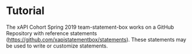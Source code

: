 # Tutorial

The xAPI Cohort Spring 2019 team-statement-box works on a GitHub Repository with reference statements (https://github.com/xapistatementbox/statements). These statements may be used to write or customize statements.
